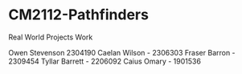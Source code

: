 # CM2112-Pathfinders
Real World Projects Work

Owen Stevenson 2304190
Caelan Wilson - 2306303
Fraser Barron - 2309454
Tyllar Barrett - 2206092
Caius Omary - 1901536
